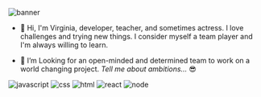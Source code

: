 ![banner](https://user-images.githubusercontent.com/90973933/165371668-b18b788a-b28c-4865-bc64-5f5ce99a8779.gif)


- 👋 Hi, I'm Virginia, developer, teacher, and sometimes actress. I love challenges and trying new things. I consider myself a team player and I'm always willing to learn.

- 👀 I’m Looking for an open-minded and determined team to work on a world changing project.
*Tell me about ambitions...* 😎

![javascript](https://user-images.githubusercontent.com/90973933/165377813-3a217805-0ced-431d-9263-9159663a89e2.png)
![css](https://user-images.githubusercontent.com/90973933/165377807-57c39057-34ef-4e8c-98ac-1dbdfe447245.png)
![html](https://user-images.githubusercontent.com/90973933/165377810-1d6a773e-095b-41c1-b707-f689d7194857.png)
![react](https://user-images.githubusercontent.com/90973933/165377817-c857c48c-9157-401d-bc23-07c8f7fc1590.png)
![node](https://user-images.githubusercontent.com/90973933/165377814-58fad4d7-f52e-476c-9abe-581f6ff662e3.png)
